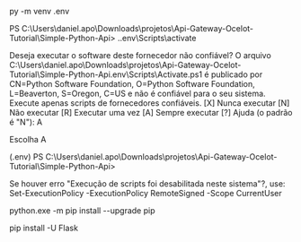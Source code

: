 py -m venv .env

PS C:\Users\daniel.apo\Downloads\projetos\Api-Gateway-Ocelot-Tutorial\Simple-Python-Api> .\.env\Scripts\activate    

Deseja executar o software deste fornecedor não confiável?
O arquivo C:\Users\daniel.apo\Downloads\projetos\Api-Gateway-Ocelot-Tutorial\Simple-Python-Api\.env\Scripts\Activate.ps1 é publicado por      
CN=Python Software Foundation, O=Python Software Foundation, L=Beaverton, S=Oregon, C=US e não é confiável para o seu sistema. Execute apenas 
scripts de fornecedores confiáveis.
[X] Nunca executar  [N] Não executar  [R] Executar uma vez  [A] Sempre executar  [?] Ajuda (o padrão é "N"): A

Escolha A

(.env) PS C:\Users\daniel.apo\Downloads\projetos\Api-Gateway-Ocelot-Tutorial\Simple-Python-Api> 

Se houver erro "Execução de scripts foi desabilitada neste sistema"?, use:
Set-ExecutionPolicy -ExecutionPolicy RemoteSigned -Scope CurrentUser

python.exe -m pip install --upgrade pip

pip install -U Flask

